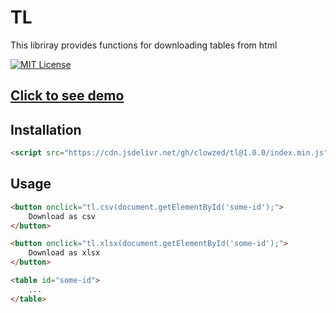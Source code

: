 
# TL

This libriray provides functions for downloading tables from html 

[![MIT License](https://img.shields.io/badge/License-MIT-green.svg)](https://choosealicense.com/licenses/mit/)

## [Click to see demo](https://tl-demo.surge.sh)

## Installation
```html
<script src="https://cdn.jsdelivr.net/gh/clowzed/tl@1.0.0/index.min.js"></script>
```

## Usage

```html
<button onclick="tl.csv(document.getElementById('some-id');">
    Download as csv
</button>

<button onclick="tl.xlsx(document.getElementById('some-id');">
    Download as xlsx
</button>

<table id="some-id">
    ...
</table>
```
    